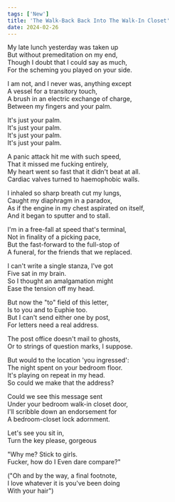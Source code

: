 ```yaml
---
tags: ['New']
title: 'The Walk-Back Back Into The Walk-In Closet'
date: 2024-02-26
---
```


My late lunch yesterday was taken up  
But without premeditation on my end,  
Though I doubt that I could say as much,  
For the scheming you played on your side.

I am not, and I never was, anything except  
A vessel for a transitory touch,  
A brush in an electric exchange of charge,  
Between my fingers and your palm.

It's just your palm.  
It's just your palm.  
It's just your palm.  
It's just your palm.

A panic attack hit me with such speed,  
That it missed me fucking entirely,  
My heart went so fast that it didn't beat at all.  
Cardiac valves turned to haemophobic walls.

I inhaled so sharp breath cut my lungs,  
Caught my diaphragm in a paradox,  
As if the engine in my chest aspirated on itself,  
And it began to sputter and to stall.

I'm in a free-fall at speed that's terminal,  
Not in finality of a picking pace,  
But the fast-forward to the full-stop of  
A funeral, for the friends that we replaced.

I can't write a single stanza, I've got  
Five sat in my brain.  
So I thought an amalgamation might  
Ease the tension off my head.

But now the "to" field of this letter,  
Is to you and to Euphie too.  
But I can't send either one by post,  
For letters need a real address.

The post office doesn't mail to ghosts,  
Or to strings of question marks, I suppose.

But would to the location 'you ingressed':  
The night spent on your bedroom floor.  
It's playing on repeat in my head.  
So could we make that the address?

Could we see this message sent  
Under your bedroom walk-in closet door,  
I'll scribble down an endorsement for  
A bedroom-closet lock adornment.

Let's see you sit in,  
Turn the key please, gorgeous

"Why me? Stick to girls.  
Fucker, how do I
Even dare compare?"

("Oh and by the way, a final footnote,  
I love whatever it is you've been doing  
With your hair")  

